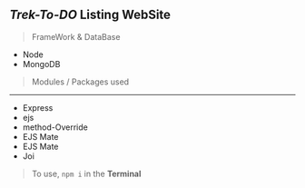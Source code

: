 ## *Trek-To-DO* Listing WebSite

> FrameWork & DataBase 
* Node
* MongoDB

> Modules / Packages used
---
* Express 
* ejs
* method-Override
* EJS Mate
* EJS Mate
* Joi

> To use, `npm i` in the **Terminal**
